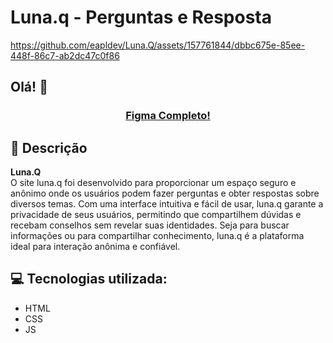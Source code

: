 
# Luna.q - Perguntas e Resposta

https://github.com/eapldev/Luna.Q/assets/157761844/dbbc675e-85ee-448f-86c7-ab2dc47c0f86

## Olá! 👋

<div align="center">
  <h3><a href="https://www.figma.com/design/Ik6ElG0YS1Oa51YAEeG0M9/luna.q-(Community)---by-rocket.seat?node-id=0-1&t=LDKVdIzNuy3rRZFY-0" target="_blank">Figma Completo!</a></h3>
</div>

<div>
    <h2>📖 Descrição</h2>
    <p><strong>Luna.Q</strong><br>O site luna.q foi desenvolvido para proporcionar um espaço seguro e anônimo onde os usuários podem fazer perguntas e obter respostas sobre diversos temas. Com uma interface intuitiva e fácil de usar, luna.q garante a privacidade de seus usuários, permitindo que compartilhem dúvidas e recebam conselhos sem revelar suas identidades. Seja para buscar informações ou para compartilhar conhecimento, luna.q é a plataforma ideal para interação anônima e confiável.</br></p>

</div>

<div>
  <h2>💻 Tecnologias utilizada:</h2>
  <ul>
    <li>HTML</li>
    <li>CSS</li>
    <li>JS</li>
  </ul>
</div>
